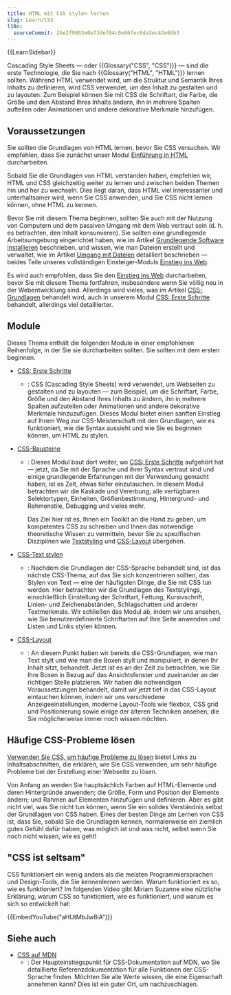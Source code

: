 ```yaml
---
title: HTML mit CSS stylen lernen
slug: Learn/CSS
l10n:
  sourceCommit: 26e2f9883e0e73def04c0e86fec6da3ec42e66b3
---
```


{{LearnSidebar}}

Cascading Style Sheets — oder {{Glossary("CSS", "CSS")}} — sind die erste Technologie, die Sie nach {{Glossary("HTML", "HTML")}} lernen sollten. Während HTML verwendet wird, um die Struktur und Semantik Ihres Inhalts zu definieren, wird CSS verwendet, um den Inhalt zu gestalten und zu layouten. Zum Beispiel können Sie mit CSS die Schriftart, die Farbe, die Größe und den Abstand Ihres Inhalts ändern, ihn in mehrere Spalten aufteilen oder Animationen und andere dekorative Merkmale hinzufügen.

## Voraussetzungen

Sie sollten die Grundlagen von HTML lernen, bevor Sie CSS versuchen. Wir empfehlen, dass Sie zunächst unser Modul [Einführung in HTML](/de/docs/Learn/HTML/Introduction_to_HTML) durcharbeiten.

Sobald Sie die Grundlagen von HTML verstanden haben, empfehlen wir, HTML und CSS gleichzeitig weiter zu lernen und zwischen beiden Themen hin und her zu wechseln. Dies liegt daran, dass HTML viel interessanter und unterhaltsamer wird, wenn Sie CSS anwenden, und Sie CSS nicht lernen können, ohne HTML zu kennen.

Bevor Sie mit diesem Thema beginnen, sollten Sie auch mit der Nutzung von Computern und dem passiven Umgang mit dem Web vertraut sein (d. h. es betrachten, den Inhalt konsumieren). Sie sollten eine grundlegende Arbeitsumgebung eingerichtet haben, wie im Artikel [Grundlegende Software installieren](/de/docs/Learn/Getting_started_with_the_web/Installing_basic_software) beschrieben, und wissen, wie man Dateien erstellt und verwaltet, wie im Artikel [Umgang mit Dateien](/de/docs/Learn/Getting_started_with_the_web/Dealing_with_files) detailliert beschrieben — beides Teile unseres vollständigen Einsteiger-Moduls [Einstieg ins Web](/de/docs/Learn/Getting_started_with_the_web).

Es wird auch empfohlen, dass Sie den [Einstieg ins Web](/de/docs/Learn/Getting_started_with_the_web) durcharbeiten, bevor Sie mit diesem Thema fortfahren, insbesondere wenn Sie völlig neu in der Webentwicklung sind. Allerdings wird vieles, was im Artikel [CSS-Grundlagen](/de/docs/Learn/Getting_started_with_the_web/CSS_basics) behandelt wird, auch in unserem Modul [CSS: Erste Schritte](/de/docs/Learn/CSS/First_steps) behandelt, allerdings viel detaillierter.

## Module

Dieses Thema enthält die folgenden Module in einer empfohlenen Reihenfolge, in der Sie sie durcharbeiten sollten. Sie sollten mit dem ersten beginnen.

- [CSS: Erste Schritte](/de/docs/Learn/CSS/First_steps)

  - : CSS (Cascading Style Sheets) wird verwendet, um Webseiten zu gestalten und zu layouten — zum Beispiel, um die Schriftart, Farbe, Größe und den Abstand Ihres Inhalts zu ändern, ihn in mehrere Spalten aufzuteilen oder Animationen und andere dekorative Merkmale hinzuzufügen. Dieses Modul bietet einen sanften Einstieg auf Ihrem Weg zur CSS-Meisterschaft mit den Grundlagen, wie es funktioniert, wie die Syntax aussieht und wie Sie es beginnen können, um HTML zu stylen.

- [CSS-Bausteine](/de/docs/Learn/CSS/Building_blocks)

  - : Dieses Modul baut dort weiter, wo [CSS: Erste Schritte](/de/docs/Learn/CSS/First_steps) aufgehört hat — jetzt, da Sie mit der Sprache und ihrer Syntax vertraut sind und einige grundlegende Erfahrungen mit der Verwendung gemacht haben, ist es Zeit, etwas tiefer einzutauchen. In diesem Modul betrachten wir die Kaskade und Vererbung, alle verfügbaren Selektortypen, Einheiten, Größenbestimmung, Hintergrund- und Rahmenstile, Debugging und vieles mehr.

    Das Ziel hier ist es, Ihnen ein Toolkit an die Hand zu geben, um kompetentes CSS zu schreiben und Ihnen das notwendige theoretische Wissen zu vermitteln, bevor Sie zu spezifischen Disziplinen wie [Textstyling](/de/docs/Learn/CSS/Styling_text) und [CSS-Layout](/de/docs/Learn/CSS/CSS_layout) übergehen.

- [CSS-Text stylen](/de/docs/Learn/CSS/Styling_text)

  - : Nachdem die Grundlagen der CSS-Sprache behandelt sind, ist das nächste CSS-Thema, auf das Sie sich konzentrieren sollten, das Stylen von Text — eine der häufigsten Dinge, die Sie mit CSS tun werden. Hier betrachten wir die Grundlagen des Textstylings, einschließlich Einstellung der Schriftart, Fettung, Kursivschrift, Linien- und Zeichenabständen, Schlagschatten und anderer Textmerkmale. Wir schließen das Modul ab, indem wir uns ansehen, wie Sie benutzerdefinierte Schriftarten auf Ihre Seite anwenden und Listen und Links stylen können.

- [CSS-Layout](/de/docs/Learn/CSS/CSS_layout)
  - : An diesem Punkt haben wir bereits die CSS-Grundlagen, wie man Text stylt und wie man die Boxen stylt und manipuliert, in denen Ihr Inhalt sitzt, behandelt. Jetzt ist es an der Zeit zu betrachten, wie Sie Ihre Boxen in Bezug auf das Ansichtsfenster und zueinander an der richtigen Stelle platzieren. Wir haben die notwendigen Voraussetzungen behandelt, damit wir jetzt tief in das CSS-Layout eintauchen können, indem wir uns verschiedene Anzeigeeinstellungen, moderne Layout-Tools wie flexbox, CSS grid und Positionierung sowie einige der älteren Techniken ansehen, die Sie möglicherweise immer noch wissen möchten.

## Häufige CSS-Probleme lösen

[Verwenden Sie CSS, um häufige Probleme zu lösen](/de/docs/Learn/CSS/Howto) bietet Links zu Inhaltsabschnitten, die erklären, wie Sie CSS verwenden, um sehr häufige Probleme bei der Erstellung einer Webseite zu lösen.

Von Anfang an werden Sie hauptsächlich Farben auf HTML-Elemente und deren Hintergründe anwenden; die Größe, Form und Position der Elemente ändern; und Rahmen auf Elementen hinzufügen und definieren. Aber es gibt nicht viel, was Sie nicht tun können, wenn Sie ein solides Verständnis selbst der Grundlagen von CSS haben. Eines der besten Dinge am Lernen von CSS ist, dass Sie, sobald Sie die Grundlagen kennen, normalerweise ein ziemlich gutes Gefühl dafür haben, was möglich ist und was nicht, selbst wenn Sie noch nicht wissen, wie es geht!

## "CSS ist seltsam"

CSS funktioniert ein wenig anders als die meisten Programmiersprachen und Design-Tools, die Sie kennenlernen werden. Warum funktioniert es so, wie es funktioniert? Im folgenden Video gibt Miriam Suzanne eine nützliche Erklärung, warum CSS so funktioniert, wie es funktioniert, und warum es sich so entwickelt hat:

{{EmbedYouTube("aHUtMbJw8iA")}}

## Siehe auch

- [CSS auf MDN](/de/docs/Web/CSS)
  - : Der Haupteinstiegspunkt für CSS-Dokumentation auf MDN, wo Sie detaillierte Referenzdokumentation für alle Funktionen der CSS-Sprache finden. Möchten Sie alle Werte wissen, die eine Eigenschaft annehmen kann? Dies ist ein guter Ort, um nachzuschlagen.
